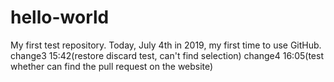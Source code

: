 # hello-world
My first test repository.
Today, July 4th in 2019, my first time to use GitHub.
change3 15:42(restore discard test, can't find selection)
change4 16:05(test whether can find the pull request on the website)